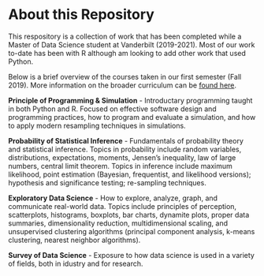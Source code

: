 # About this Repository
This respository is a collection of work that has been completed while a Master of Data Science student at Vanderbilt (2019-2021). Most of our work to-date has been with R although am looking to add other work that used Python.

Below is a brief overview of the courses taken in our first semester (Fall 2019). More information on the broader curriculum can be [found here](https://www.vanderbilt.edu/datascience/academics/msprogram/curriculum/).


**Principle of Programming & Simulation** - Introductary programming taught in both Python and R. Focused on effective software design and programming practices, how to program and evaluate a simulation, and how to apply modern resampling techniques in simulations.

**Probability of Statistical Inference** - Fundamentals of probability theory and statistical inference. Topics in probability include random variables, distributions, expectations, moments, Jensen’s inequality, law of large numbers, central limit theorem. Topics in inference include maximum likelihood, point estimation (Bayesian, frequentist, and likelihood versions); hypothesis and significance testing; re-sampling techniques.

**Exploratory Data Science** - How to explore, analyze, graph, and communicate real-world data. Topics include principles of perception, scatterplots, histograms, boxplots, bar charts, dynamite plots, proper data summaries, dimensionality reduction, multidimensional scaling, and unsupervised clustering algorithms (principal component analysis, k-means clustering, nearest neighbor algorithms).

**Survey of Data Science** - Exposure to how data science is used in a variety of fields, both in idustry and for research.
